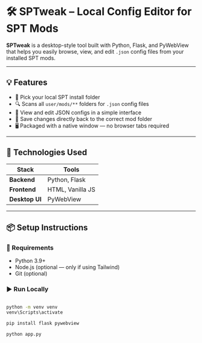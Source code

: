 # 🛠️ SPTweak – Local Config Editor for SPT Mods

**SPTweak** is a desktop-style tool built with Python, Flask, and PyWebView that helps you easily browse, view, and edit `.json` config files from your installed SPT mods.

---

## 💡 Features

- 📁 Pick your local SPT install folder
- 🔍 Scans all `user/mods/**` folders for `.json` config files
- 📝 View and edit JSON configs in a simple interface
- 💾 Save changes directly back to the correct mod folder
- 🖥️ Packaged with a native window — no browser tabs required

---

## 🧰 Technologies Used

| Stack        | Tools               |
|--------------|---------------------|
| **Backend**  | Python, Flask       |
| **Frontend** | HTML, Vanilla JS    |
| **Desktop UI** | PyWebView        |

---

## 📦 Setup Instructions

### 🔧 Requirements

- Python 3.9+
- Node.js (optional — only if using Tailwind)
- Git (optional)

### ▶️ Run Locally

```bash

python -m venv venv
venv\Scripts\activate  

pip install flask pywebview

python app.py
